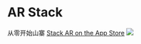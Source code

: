 # AR Stack

从零开始山寨 [Stack AR on the App Store](https://itunes.apple.com/us/app/stack-ar/id1269638287?mt=8)
![](http://7vzn6p.com1.z0.glb.clouddn.com/15065868224298.jpg)


